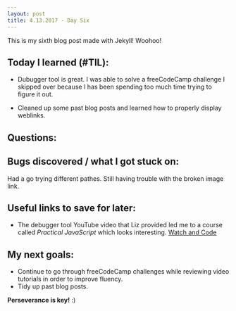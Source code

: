 ```yaml
---
layout: post
title: 4.13.2017 - Day Six 
---
```


This is my sixth blog post made with Jekyll! Woohoo! 

## Today I learned (#TIL):

- Dubugger tool is great.  I was able to solve a freeCodeCamp challenge I skipped over because I has been spending too much time trying to figure it out.   

- Cleaned up some past blog posts and learned how to properly display weblinks.

## Questions:



## Bugs discovered / what I got stuck on:

Had a go trying different pathes.  Still having trouble with the broken image link.  

## Useful links to save for later:

- The debugger tool YouTube video that Liz provided led me to a course called *Practical JavaScript* which looks interesting.
[Watch and Code](https://watchandcode.com/)

## My next goals:


- Continue to go through freeCodeCamp challenges while reviewing video tutorials in order to improve fluency.
- Tidy up past blog posts. 

**Perseverance is key!**  :)







